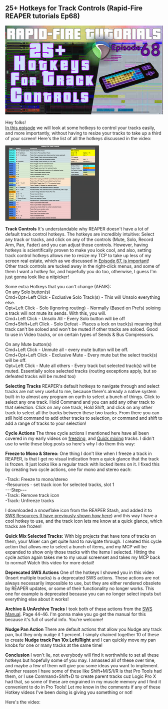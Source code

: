 ## 25+ Hotkeys for Track Controls (Rapid-Fire REAPER tutorials Ep68)

![](/blog/rfrt/68/10.jpg)

Hey folks!  
 [In this episode](https://youtu.be/uprTMzSOL20) we will look at some hotkeys to control your tracks easily, and more importantly, without having to resize your tracks to take up a third of your screen! Here's the list of all the hotkeys discussed in the video:

![](/blog/rfrt/68/11.png)

**Track Controls**
It's understandable why REAPER doesn't have a lot of default track control hotkeys. The hotkeys are incredibly intuitive: Select any track or tracks, and click on any of the controls (Mute, Solo, Record Arm, Pan, Fader) and you can adjust those controls. However, having hotkeys is scientifically proven to make you look cool, and also, setting track control hotkeys allows me to resize my TCP to take up less of my screen real estate, which as we discussed in [Episode 67, is important](https://youtu.be/aqGtXK1EN0o)!  
 Other track controls are tucked away in the right-click menus, and some of them I want a hotkey for, and hopefully you do too, otherwise, I guess I'm just gonna look like a nitpicker!

Some extra Hotkeys that you can't change (AFAIK):  
On any Solo button(s)  
Cmd+Opt+Left Click - Exclusive Solo Track(s) - This will Unsolo everything else.  
Opt+Left Click - Solo (Ignoring routing) - Normally (Based on Prefs) soloing a track will not mute its sends. With this, you will.  
Cmd+Left Click - Unsolo All - Every Solo button will be off  
Cmd+Shift+Left Click - Solo Defeat - Places a lock on track(s) meaning that track can't be soloed and won't be muted if other tracks are soloed. Good to use in Video tracks, or on certain types of Sends & Bus Compressors.

On any Mute button(s)  
Cmd+Left Click - Unmute all - every mute button will be off.  
Cmd+Opt+Left Click - Exclusive Mute - Every mute but the select track(s) will be off.  
Opt+Left Click - Mute all others - Every track but selected track(s) will be muted. Essentially solos selected tracks (routing exceptions apply, but so defeated tracks will be muted too)

**Selecting Tracks**
REAPER's default hotkeys to navigate through and select tracks are not very useful to me, because there's already a native system built-in to almost any program on earth to select a bunch of things. Click to select any one track. Hold Command and you can add any other track to that selection. Click on any one track, Hold Shift, and click on any other track to select all the tracks between these two tracks. From there you can still hold command to add other tracks to selection, or command and shift to add a range of tracks to your selection!

**Cycle Actions**
The three cycle actions I mentioned here have all been covered in my early videos on [freezing](https://youtu.be/SwbcLZDccB0), and [Quick mixing](https://youtu.be/y2fQYIWtaTY) tracks. I didn't use to write these blog posts so here's why I do them this way:

**Freeze to Mono & Stereo:** One thing I don't like when I freeze a track in REAPER, is that I get no visual indication from a quick glance that the track is frozen. It just looks like a regular track with locked items on it. I fixed this by creating two cycle actions, one for mono and stereo each:

-Track: Freeze to mono/stereo  
-Resources - set track icon for selected tracks, slot 1  
---Step---  
-Track: Remove track icon  
-Track: Unfreeze tracks

I downloaded a snowflake icon from the REAPER Stash, and added it to [SWS Resources (I have previously shown how here](https://youtu.be/4SPfUPKZ4fE)) and this way I have a cool hotkey to use, and the track icon lets me know at a quick glance, which tracks are frozen!

**Quick Mix Selected Tracks:** With big projects that have tons of tracks on them, your Mixer can get quite hard to navigate through. I created this cycle action that allows me to select a bunch of items, and my MCP will be expanded to show only those tracks with the items I selected. Hitting the cycle action again takes me to my usual screenset and takes my MCP back to normal! Watch this video for more detail!

**Deprecated SWS Actions**
One of the hotkeys I showed you in this video (Insert multiple tracks) is a deprecated SWS actions. These actions are not always necessarily impossible to use, but they are either rendered obsolete by REAPER updates, or some of their functionality no longer works. This one for example is deprecated because you can no longer select inputs but everything else about it works!

**Archive & UnArchive Tracks**
I took both of these actions from the [SWS Manual](https://www.sws-extension.org/download/REAPERPlusSWS171.pdf). Page 44-46. I'm gonna make you go get the manual for this because it's full of useful info. You're welcome!

**Nudge Pan Action**
There are default actions that allow you Nudge any track pan, but they only nudge it 1 percent. I simply chained together 10 of these to create **Nudge track Pan 10x Left/Right** and I can quickly move my pan knobs for one or many tracks at the same time!

**Conclusion**
I won't lie, not everybody will find it worthwhile to set all these hotkeys but hopefully some of you may. I amassed all of these over time, and maybe a few of them will give you some ideas you want to implement. Another reason I have some of these like Shift+M/S/I/R is that Pro Tools had them, or I use Command+Shift+D to create parent tracks cuz Logic Pro X had that, so some of these are engrained in my muscle memory and I find it convenient to do in Pro Tools! Let me know in the comments if any of these Hotkey videos I've been doing is giving you something or not!

Here's the video:

<youtube id="uprTMzSOL20"></youtube>

